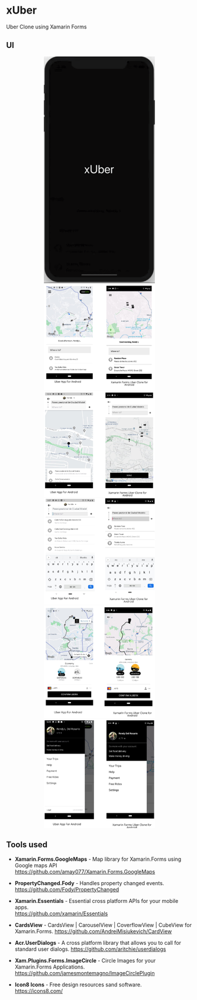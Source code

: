 # xUber
Uber Clone using Xamarin Forms


## UI 
<p align="center">
<img width="300" height:"700" src="Screenshots/sample.gif" title="iOS"/>
<img width="300" height:"700" src="Screenshots/screenshot1.png" title="iOS"/>
<img width="300" height:"700" src="Screenshots/screenshot2.png" title="iOS"/>
<img width="300" height:"700" src="Screenshots/screenshot3.png" title="iOS"/>
<img width="300" height:"700" src="Screenshots/screenshot4.png" title="iOS"/>
<img width="300" height:"700" src="Screenshots/screenshot5.png" title="iOS"/>
</p>


## Tools used
- **Xamarin.Forms.GoogleMaps** - Map library for Xamarin.Forms using Google maps API  https://github.com/amay077/Xamarin.Forms.GoogleMaps

- **PropertyChanged.Fody** - Handles property changed events.      
https://github.com/Fody/PropertyChanged

- **Xamarin.Essentials** - Essential cross platform APIs for your mobile apps.     
https://github.com/xamarin/Essentials

- **CardsView** - CardsView | CarouselView | CoverflowView | CubeView for Xamarin.Forms.
https://github.com/AndreiMisiukevich/CardView

- **Acr.UserDialogs** - A cross platform library that allows you to call for standard user dialogs. https://github.com/aritchie/userdialogs

- **Xam.Plugins.Forms.ImageCircle** - Circle Images for your Xamarin.Forms Applications. https://github.com/jamesmontemagno/ImageCirclePlugin

- **Icon8 Icons** - Free design resources sand software.       
https://icons8.com/
